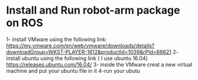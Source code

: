 # Install and Run robot-arm package on ROS
1- install VMware using the following link:
    https://my.vmware.com/en/web/vmware/downloads/details?downloadGroup=WKST-PLAYER-1612&productId=1039&rPId=66621
2- install ubuntu using the following link ( I use ubuntu 16.04)
    https://releases.ubuntu.com/16.04/
3- inside the VMware creat a new virtual machine and put your ubuntu file in it 
4-run your ubutu 

## 
